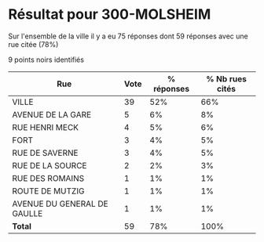 # Résultat pour 300-MOLSHEIM

Sur l'ensemble de la ville il y a eu 75 réponses dont 59 réponses avec une rue citée (78%)

9 points noirs identifiés

| Rue | Vote | % réponses | % Nb rues cités|
|-----|------|------------|----------------|
| VILLE | 39 | 52% | 66%|
| AVENUE DE LA GARE | 5 | 6% | 8%|
| RUE HENRI MECK | 4 | 5% | 6%|
| FORT | 3 | 4% | 5%|
| RUE DE SAVERNE | 3 | 4% | 5%|
| RUE DE LA SOURCE | 2 | 2% | 3%|
| RUE DES ROMAINS | 1 | 1% | 1%|
| ROUTE DE MUTZIG | 1 | 1% | 1%|
| AVENUE DU GENERAL DE GAULLE | 1 | 1% | 1%|
| **Total** | 59 | 78% | 100%|
